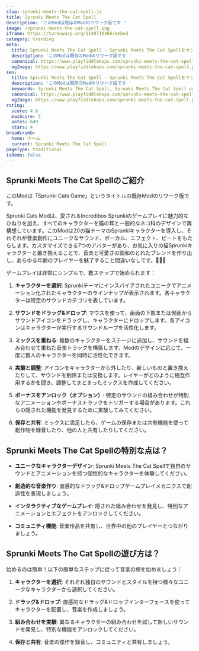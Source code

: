 ```yaml
---
slug: sprunki-meets-the-cat-spell-ja
title: Sprunki Meets The Cat Spell
description: 'このModは既存のModのリワーク版です '
image: /sprunki-meets-the-cat-spell.png
iframe: https://turbowarp.org/1149710266/embed
category: trending
meta:
  title: Sprunki Meets The Cat Spell - Sprunki Meets The Cat Spellをオンラインでプレイ
  description: 'このModは既存のModのリワーク版です '
  canonical: https://www.playfiddlebops.com/sprunki-meets-the-cat-spell/
  ogImage: https://www.playfiddlebops.com/sprunki-meets-the-cat-spell.png
seo:
  title: Sprunki Meets The Cat Spell - Sprunki Meets The Cat Spellをオンラインでプレイ
  description: 'このModは既存のModのリワーク版です '
  keywords: Sprunki Meets The Cat Spell, Sprunki Meets The Cat Spell online
  canonical: https://www.playfiddlebops.com/sprunki-meets-the-cat-spell/
  ogImage: https://www.playfiddlebops.com/sprunki-meets-the-cat-spell.png
rating:
  score: 4.8
  maxScore: 5
  votes: 649
  stars: 4
breadcrumb:
  home: ホーム
  current: Sprunki Meets The Cat Spell
pageType: traditional
isDemo: false
---
```


## Sprunki Meets The Cat Spellのご紹介

このModは「Sprunki Cats Game」というタイトルの既存Modのリワーク版です。

Sprunki Cats Modは、愛されるIncredibos Sprunkiのゲームプレイに魅力的なひねりを加え、すべてのキャラクターを猫の耳と一般的なネコ科のデザインで再構想しています。このModは20の猫テーマのSprunkiキャラクターを導入し、それぞれが音楽創作にユニークなサウンド、ボーカル、エフェクト、ビートをもたらします。カスタマイズできる7つのアバターがあり、お気に入りの猫Sprunkiキャラクターと置き換えることで、音楽と可愛さの調和のとれたブレンドを作り出し、あらゆる年齢のプレイヤーを魅了すること間違いなしです。🐾🎨🎶

ゲームプレイは非常にシンプルで、数ステップで始められます：

1. **キャラクターを選択**: Sprunkiテーマにインスパイアされたユニークでアニメーション化されたキャラクターのラインナップが表示されます。各キャラクターは特定のサウンドカテゴリを表しています。

1. **サウンドをドラッグ&ドロップ**: マウスを使って、画面の下部または側面からサウンドアイコンをドラッグし、キャラクターにドロップします。各アイコンはキャラクターが実行するサウンドループを活性化します。

1. **ミックスを重ねる**: 複数のキャラクターをステージに追加し、サウンドを組み合わせて重ねた音楽トラックを構築します。Modのデザインに応じて、一度に数人のキャラクターを同時に活性化できます。

1. **実験と調整**: アイコンをキャラクターから外したり、新しいものと置き換えたりして、サウンドを削除または交換します。レイヤーがどのように相互作用するかを聞き、調整してまとまったミックスを作成してください。

1. **ボーナスをアンロック（オプション）**: 特定のサウンドの組み合わせが特別なアニメーションやボーナストラックをトリガーする場合があります。これらの隠された機能を発見するために実験してみてください。

1. **保存と共有**: ミックスに満足したら、ゲームの保存または共有機能を使って創作物を録音したり、他の人と共有したりしてください。

## Sprunki Meets The Cat Spellの特別な点は？

- **ユニークなキャラクターデザイン**: Sprunki Meets The Cat Spellで独自のサウンドとアニメーションを持つ個性的なキャラクターを体験してください。

- **創造的な音楽作り**: 直感的なドラッグ&ドロップゲームプレイメカニクスで創造性を表現しましょう。

- **インタラクティブなゲームプレイ**: 隠された組み合わせを発見し、特別なアニメーションとエフェクトをアンロックしてください。

- **コミュニティ機能**: 音楽作品を共有し、世界中の他のプレイヤーとつながりましょう。

## Sprunki Meets The Cat Spellの遊び方は？

始めるのは簡単！以下の簡単なステップに従って音楽の旅を始めましょう：

1. **キャラクターを選択**: それぞれ独自のサウンドとスタイルを持つ様々なユニークなキャラクターから選択してください。

1. **ドラッグ&ドロップ**: 直感的なドラッグ&ドロップインターフェースを使ってキャラクターを配置し、音楽を作成しましょう。

1. **組み合わせを実験**: 異なるキャラクターの組み合わせを試して新しいサウンドを発見し、特別な機能をアンロックしてください。

1. **保存と共有**: 音楽の傑作を録音し、コミュニティと共有しましょう。